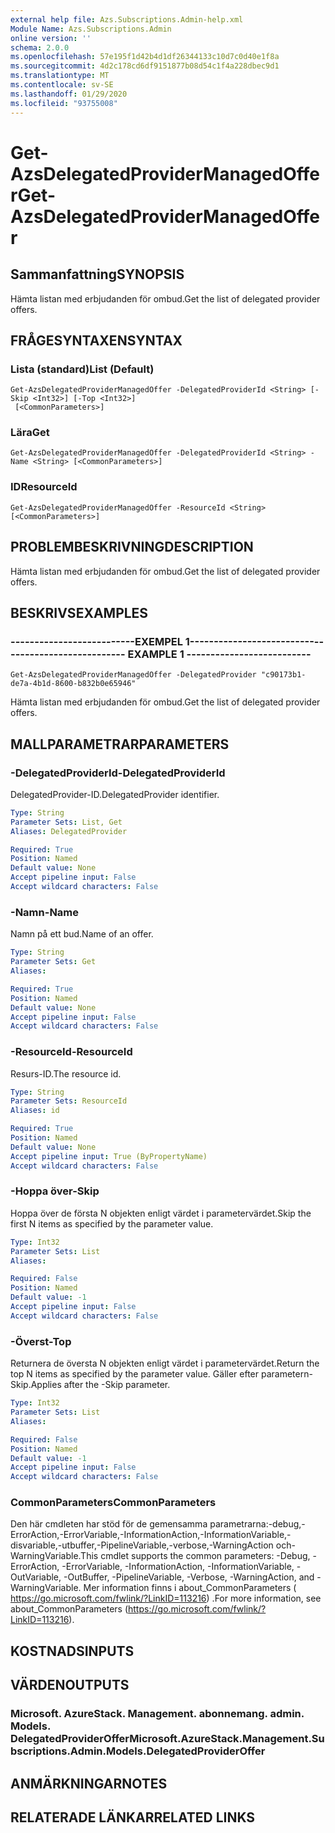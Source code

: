 ```yaml
---
external help file: Azs.Subscriptions.Admin-help.xml
Module Name: Azs.Subscriptions.Admin
online version: ''
schema: 2.0.0
ms.openlocfilehash: 57e195f1d42b4d1df26344133c10d7c0d40e1f8a
ms.sourcegitcommit: 4d2c178cd6df9151877b08d54c1f4a228dbec9d1
ms.translationtype: MT
ms.contentlocale: sv-SE
ms.lasthandoff: 01/29/2020
ms.locfileid: "93755008"
---
```

# <span data-ttu-id="cdbe0-101">Get-AzsDelegatedProviderManagedOffer</span><span class="sxs-lookup"><span data-stu-id="cdbe0-101">Get-AzsDelegatedProviderManagedOffer</span></span>

## <span data-ttu-id="cdbe0-102">Sammanfattning</span><span class="sxs-lookup"><span data-stu-id="cdbe0-102">SYNOPSIS</span></span>
<span data-ttu-id="cdbe0-103">Hämta listan med erbjudanden för ombud.</span><span class="sxs-lookup"><span data-stu-id="cdbe0-103">Get the list of delegated provider offers.</span></span>

## <span data-ttu-id="cdbe0-104">FRÅGESYNTAXEN</span><span class="sxs-lookup"><span data-stu-id="cdbe0-104">SYNTAX</span></span>

### <span data-ttu-id="cdbe0-105">Lista (standard)</span><span class="sxs-lookup"><span data-stu-id="cdbe0-105">List (Default)</span></span>
```
Get-AzsDelegatedProviderManagedOffer -DelegatedProviderId <String> [-Skip <Int32>] [-Top <Int32>]
 [<CommonParameters>]
```

### <span data-ttu-id="cdbe0-106">Lära</span><span class="sxs-lookup"><span data-stu-id="cdbe0-106">Get</span></span>
```
Get-AzsDelegatedProviderManagedOffer -DelegatedProviderId <String> -Name <String> [<CommonParameters>]
```

### <span data-ttu-id="cdbe0-107">ID</span><span class="sxs-lookup"><span data-stu-id="cdbe0-107">ResourceId</span></span>
```
Get-AzsDelegatedProviderManagedOffer -ResourceId <String> [<CommonParameters>]
```

## <span data-ttu-id="cdbe0-108">PROBLEMBESKRIVNING</span><span class="sxs-lookup"><span data-stu-id="cdbe0-108">DESCRIPTION</span></span>
<span data-ttu-id="cdbe0-109">Hämta listan med erbjudanden för ombud.</span><span class="sxs-lookup"><span data-stu-id="cdbe0-109">Get the list of delegated provider offers.</span></span>

## <span data-ttu-id="cdbe0-110">BESKRIVS</span><span class="sxs-lookup"><span data-stu-id="cdbe0-110">EXAMPLES</span></span>

### <span data-ttu-id="cdbe0-111">--------------------------EXEMPEL 1--------------------------</span><span class="sxs-lookup"><span data-stu-id="cdbe0-111">-------------------------- EXAMPLE 1 --------------------------</span></span>
```
Get-AzsDelegatedProviderManagedOffer -DelegatedProvider "c90173b1-de7a-4b1d-8600-b832b0e65946"
```

<span data-ttu-id="cdbe0-112">Hämta listan med erbjudanden för ombud.</span><span class="sxs-lookup"><span data-stu-id="cdbe0-112">Get the list of delegated provider offers.</span></span>

## <span data-ttu-id="cdbe0-113">MALLPARAMETRAR</span><span class="sxs-lookup"><span data-stu-id="cdbe0-113">PARAMETERS</span></span>

### <span data-ttu-id="cdbe0-114">-DelegatedProviderId</span><span class="sxs-lookup"><span data-stu-id="cdbe0-114">-DelegatedProviderId</span></span>
<span data-ttu-id="cdbe0-115">DelegatedProvider-ID.</span><span class="sxs-lookup"><span data-stu-id="cdbe0-115">DelegatedProvider identifier.</span></span>

```yaml
Type: String
Parameter Sets: List, Get
Aliases: DelegatedProvider

Required: True
Position: Named
Default value: None
Accept pipeline input: False
Accept wildcard characters: False
```

### <span data-ttu-id="cdbe0-116">-Namn</span><span class="sxs-lookup"><span data-stu-id="cdbe0-116">-Name</span></span>
<span data-ttu-id="cdbe0-117">Namn på ett bud.</span><span class="sxs-lookup"><span data-stu-id="cdbe0-117">Name of an offer.</span></span>

```yaml
Type: String
Parameter Sets: Get
Aliases: 

Required: True
Position: Named
Default value: None
Accept pipeline input: False
Accept wildcard characters: False
```

### <span data-ttu-id="cdbe0-118">-ResourceId</span><span class="sxs-lookup"><span data-stu-id="cdbe0-118">-ResourceId</span></span>
<span data-ttu-id="cdbe0-119">Resurs-ID.</span><span class="sxs-lookup"><span data-stu-id="cdbe0-119">The resource id.</span></span>

```yaml
Type: String
Parameter Sets: ResourceId
Aliases: id

Required: True
Position: Named
Default value: None
Accept pipeline input: True (ByPropertyName)
Accept wildcard characters: False
```

### <span data-ttu-id="cdbe0-120">-Hoppa över</span><span class="sxs-lookup"><span data-stu-id="cdbe0-120">-Skip</span></span>
<span data-ttu-id="cdbe0-121">Hoppa över de första N objekten enligt värdet i parametervärdet.</span><span class="sxs-lookup"><span data-stu-id="cdbe0-121">Skip the first N items as specified by the parameter value.</span></span>

```yaml
Type: Int32
Parameter Sets: List
Aliases: 

Required: False
Position: Named
Default value: -1
Accept pipeline input: False
Accept wildcard characters: False
```

### <span data-ttu-id="cdbe0-122">-Överst</span><span class="sxs-lookup"><span data-stu-id="cdbe0-122">-Top</span></span>
<span data-ttu-id="cdbe0-123">Returnera de översta N objekten enligt värdet i parametervärdet.</span><span class="sxs-lookup"><span data-stu-id="cdbe0-123">Return the top N items as specified by the parameter value.</span></span>
<span data-ttu-id="cdbe0-124">Gäller efter parametern-Skip.</span><span class="sxs-lookup"><span data-stu-id="cdbe0-124">Applies after the -Skip parameter.</span></span>

```yaml
Type: Int32
Parameter Sets: List
Aliases: 

Required: False
Position: Named
Default value: -1
Accept pipeline input: False
Accept wildcard characters: False
```

### <span data-ttu-id="cdbe0-125">CommonParameters</span><span class="sxs-lookup"><span data-stu-id="cdbe0-125">CommonParameters</span></span>
<span data-ttu-id="cdbe0-126">Den här cmdleten har stöd för de gemensamma parametrarna:-debug,-ErrorAction,-ErrorVariable,-InformationAction,-InformationVariable,-disvariable,-utbuffer,-PipelineVariable,-verbose,-WarningAction och-WarningVariable.</span><span class="sxs-lookup"><span data-stu-id="cdbe0-126">This cmdlet supports the common parameters: -Debug, -ErrorAction, -ErrorVariable, -InformationAction, -InformationVariable, -OutVariable, -OutBuffer, -PipelineVariable, -Verbose, -WarningAction, and -WarningVariable.</span></span> <span data-ttu-id="cdbe0-127">Mer information finns i about_CommonParameters ( https://go.microsoft.com/fwlink/?LinkID=113216) .</span><span class="sxs-lookup"><span data-stu-id="cdbe0-127">For more information, see about_CommonParameters (https://go.microsoft.com/fwlink/?LinkID=113216).</span></span>

## <span data-ttu-id="cdbe0-128">KOSTNADS</span><span class="sxs-lookup"><span data-stu-id="cdbe0-128">INPUTS</span></span>

## <span data-ttu-id="cdbe0-129">VÄRDEN</span><span class="sxs-lookup"><span data-stu-id="cdbe0-129">OUTPUTS</span></span>

### <span data-ttu-id="cdbe0-130">Microsoft. AzureStack. Management. abonnemang. admin. Models. DelegatedProviderOffer</span><span class="sxs-lookup"><span data-stu-id="cdbe0-130">Microsoft.AzureStack.Management.Subscriptions.Admin.Models.DelegatedProviderOffer</span></span>

## <span data-ttu-id="cdbe0-131">ANMÄRKNINGAR</span><span class="sxs-lookup"><span data-stu-id="cdbe0-131">NOTES</span></span>

## <span data-ttu-id="cdbe0-132">RELATERADE LÄNKAR</span><span class="sxs-lookup"><span data-stu-id="cdbe0-132">RELATED LINKS</span></span>

